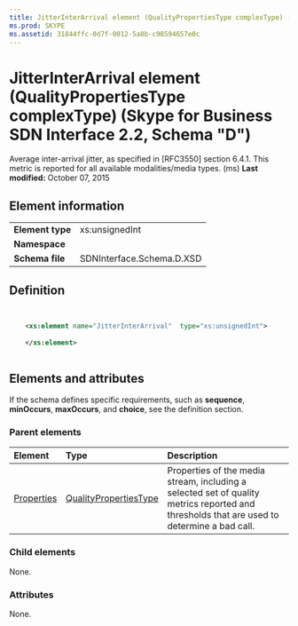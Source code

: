 ```yaml
---
title: JitterInterArrival element (QualityPropertiesType complexType) (Skype for Business SDN Interface 2.2, Schema "D")
ms.prod: SKYPE
ms.assetid: 31844ffc-0d7f-0012-5a0b-c98594657e0c
---
```



# JitterInterArrival element (QualityPropertiesType complexType) (Skype for Business SDN Interface 2.2, Schema "D")
Average inter-arrival jitter, as specified in [RFC3550] section 6.4.1. This metric is reported for all available modalities/media types. (ms) 
 **Last modified:** October 07, 2015
  
    
    


## Element information


|||
|:-----|:-----|
|**Element type**|xs:unsignedInt |
|**Namespace**||
|**Schema file**|SDNInterface.Schema.D.XSD |
   

## Definition


```XML


    <xs:element name="JitterInterArrival"  type="xs:unsignedInt">
    
    </xs:element>
  
```


## Elements and attributes

If the schema defines specific requirements, such as **sequence**, **minOccurs**, **maxOccurs**, and **choice**, see the definition section. 
  
    
    

### Parent elements



|**Element**|**Type**|**Description**|
|:-----|:-----|:-----|
| [Properties](properties-element-qualitytype-complextype-1.md)| [QualityPropertiesType](qualitypropertiestype-complextype.md)|Properties of the media stream, including a selected set of quality metrics reported and thresholds that are used to determine a bad call. |
   

### Child elements

None. 
  
    
    

### Attributes

None. 
  
    
    

